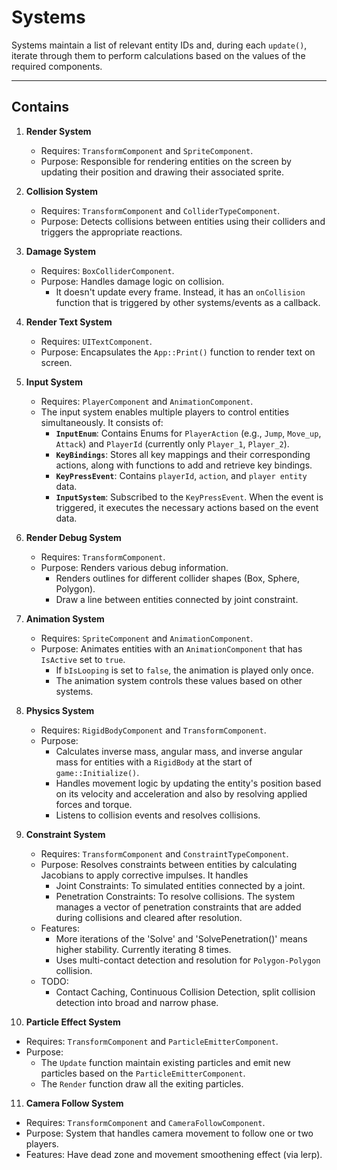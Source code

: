 # Systems

Systems maintain a list of relevant entity IDs and, during each `update()`, iterate through them to perform calculations based on the values of the required components.

---

## Contains

1. **Render System**
   - Requires: `TransformComponent` and `SpriteComponent`.
   - Purpose: Responsible for rendering entities on the screen by updating their position and drawing their associated sprite.

2. **Collision System**
   - Requires: `TransformComponent` and `ColliderTypeComponent`.
   - Purpose: Detects collisions between entities using their colliders and triggers the appropriate reactions.

3. **Damage System**
   - Requires: `BoxColliderComponent`.
   - Purpose: Handles damage logic on collision.
     - It doesn't update every frame. Instead, it has an `onCollision` function that is triggered by other systems/events as a callback.

4. **Render Text System**
   - Requires: `UITextComponent`.
   - Purpose: Encapsulates the `App::Print()` function to render text on screen.

5. **Input System**
   - Requires: `PlayerComponent` and `AnimationComponent`.
   - The input system enables multiple players to control entities simultaneously. It consists of:
     - **`InputEnum`**: Contains Enums for `PlayerAction` (e.g., `Jump`, `Move_up`, `Attack`) and `PlayerId` (currently only `Player_1`, `Player_2`).
     - **`KeyBindings`**: Stores all key mappings and their corresponding actions, along with functions to add and retrieve key bindings.
     - **`KeyPressEvent`**: Contains `playerId`, `action`, and `player entity` data.
     - **`InputSystem`**: Subscribed to the `KeyPressEvent`. When the event is triggered, it executes the necessary actions based on the event data.

6. **Render Debug System**
   - Requires: `TransformComponent`.
   - Purpose: Renders various debug information.
     - Renders outlines for different collider shapes (Box, Sphere, Polygon).
     - Draw a line between entities connected by joint constraint.

7. **Animation System**
   - Requires: `SpriteComponent` and `AnimationComponent`.
   - Purpose: Animates entities with an `AnimationComponent` that has `IsActive` set to `true`.
     - If `bIsLooping` is set to `false`, the animation is played only once.
     - The animation system controls these values based on other systems.

8. **Physics System**
   - Requires: `RigidBodyComponent` and `TransformComponent`.
   - Purpose:
     - Calculates inverse mass, angular mass, and inverse angular mass for entities with a `RigidBody` at the start of `game::Initialize()`.  
     - Handles movement logic by updating the entity's position based on its velocity and acceleration and also by resolving applied forces and torque.  
     - Listens to collision events and resolves collisions. 

9. **Constraint System**
   - Requires: `TransformComponent` and `ConstraintTypeComponent`.
   - Purpose: Resolves constraints between entities by calculating Jacobians to apply corrective impulses. It handles
     - Joint Constraints: To simulated entities connected by a joint.
     - Penetration Constraints: To resolve collisions. The system manages a vector of penetration constraints that are added during collisions and cleared after resolution.
   - Features:
     - More iterations of the 'Solve' and 'SolvePenetration()' means higher stability. Currently iterating 8 times.
     - Uses multi-contact detection and resolution for `Polygon-Polygon` collision.
   - TODO:
     - Contact Caching, Continuous Collision Detection, split collision detection into broad and narrow phase. 

10. **Particle Effect System**
   - Requires: `TransformComponent` and `ParticleEmitterComponent`.
   - Purpose:
     - The `Update` function maintain existing particles and emit new particles based on the `ParticleEmitterComponent`.
     - The `Render` function draw all the exiting particles.

11. **Camera Follow System**
   - Requires: `TransformComponent` and `CameraFollowComponent`.
   - Purpose: System that handles camera movement to follow one or two players.
   - Features: Have dead zone and movement smoothening effect (via lerp).
